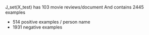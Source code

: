 J\_set(X\_test) has 103 movie reviews/document
And contains 2445 examples
  - 514 positive examples / person name
  - 1931 negative examples
